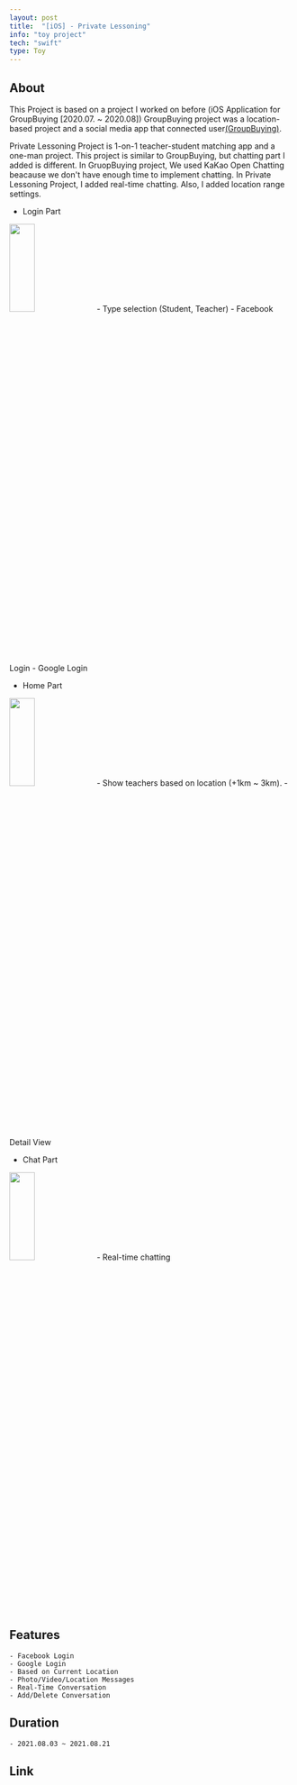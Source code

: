 ```yaml
---
layout: post
title:  "[iOS] - Private Lessoning"
info: "toy project"
tech: "swift"
type: Toy
---
```


## About
This Project is based on a project I worked on before (iOS Application for GroupBuying [2020.07. ~ 2020.08]) 
GroupBuying project was a location-based project and a social media app that connected user[(GroupBuying)](https://projectintheclass.github.io/GroupBuying/).

Private Lessoning Project is 1-on-1 teacher-student matching app and a one-man project.
This project is similar to GroupBuying, but chatting part I added is different.
In GruopBuying project, We used KaKao Open Chatting beacause we don't have enough time to implement chatting.
In Private Lessoning Project, I added real-time chatting. Also, I added location range settings. 

* Login Part 
<img src="./images/login.png" width="30%" height="20%">
    - Type selection (Student, Teacher)
    - Facebook Login
    - Google Login

* Home Part
<img src="./images/home.png" width="30%" height="20%">
    - Show teachers based on location (+1km ~ 3km).
    - Detail View

* Chat Part
<img src="./images/chat.png" width="30%" height="20%">
    - Real-time chatting
    
## Features
    - Facebook Login
    - Google Login
    - Based on Current Location
    - Photo/Video/Location Messages
    - Real-Time Conversation
    - Add/Delete Conversation
    
## Duration
    - 2021.08.03 ~ 2021.08.21

## Link
    


